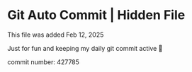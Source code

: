 # Git Auto Commit | Hidden File

This file was added Feb 12, 2025

Just for fun and keeping my daily git commit active 🤪

commit number: 427785
